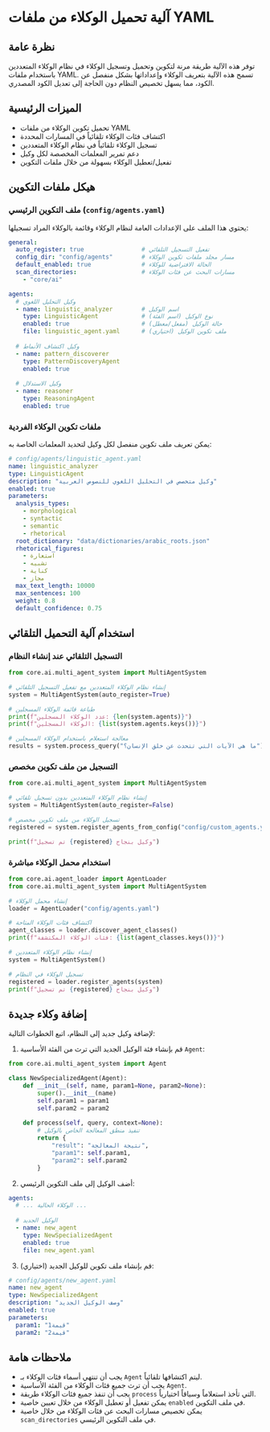 # آلية تحميل الوكلاء من ملفات YAML

## نظرة عامة

توفر هذه الآلية طريقة مرنة لتكوين وتحميل وتسجيل الوكلاء في نظام الوكلاء المتعددين باستخدام ملفات YAML. تسمح هذه الآلية بتعريف الوكلاء وإعداداتها بشكل منفصل عن الكود، مما يسهل تخصيص النظام دون الحاجة إلى تعديل الكود المصدري.

## الميزات الرئيسية

- تحميل تكوين الوكلاء من ملفات YAML
- اكتشاف فئات الوكلاء تلقائياً في المسارات المحددة
- تسجيل الوكلاء تلقائياً في نظام الوكلاء المتعددين
- دعم تمرير المعلمات المخصصة لكل وكيل
- تفعيل/تعطيل الوكلاء بسهولة من خلال ملفات التكوين

## هيكل ملفات التكوين

### ملف التكوين الرئيسي (`config/agents.yaml`)

يحتوي هذا الملف على الإعدادات العامة لنظام الوكلاء وقائمة بالوكلاء المراد تسجيلها:

```yaml
general:
  auto_register: true                # تفعيل التسجيل التلقائي
  config_dir: "config/agents"        # مسار مجلد ملفات تكوين الوكلاء
  default_enabled: true              # الحالة الافتراضية للوكلاء
  scan_directories:                  # مسارات البحث عن فئات الوكلاء
    - "core/ai"

agents:
  # وكيل التحليل اللغوي
  - name: linguistic_analyzer        # اسم الوكيل
    type: LinguisticAgent            # نوع الوكيل (اسم الفئة)
    enabled: true                    # حالة الوكيل (مفعل/معطل)
    file: linguistic_agent.yaml      # ملف تكوين الوكيل (اختياري)
  
  # وكيل اكتشاف الأنماط
  - name: pattern_discoverer
    type: PatternDiscoveryAgent
    enabled: true
    
  # وكيل الاستدلال
  - name: reasoner
    type: ReasoningAgent
    enabled: true
```

### ملفات تكوين الوكلاء الفردية

يمكن تعريف ملف تكوين منفصل لكل وكيل لتحديد المعلمات الخاصة به:

```yaml
# config/agents/linguistic_agent.yaml
name: linguistic_analyzer
type: LinguisticAgent
description: "وكيل متخصص في التحليل اللغوي للنصوص العربية"
enabled: true
parameters:
  analysis_types:
    - morphological
    - syntactic
    - semantic
    - rhetorical
  root_dictionary: "data/dictionaries/arabic_roots.json"
  rhetorical_figures:
    - استعارة
    - تشبيه
    - كناية
    - مجاز
  max_text_length: 10000
  max_sentences: 100
  weight: 0.8
  default_confidence: 0.75
```

## استخدام آلية التحميل التلقائي

### التسجيل التلقائي عند إنشاء النظام

```python
from core.ai.multi_agent_system import MultiAgentSystem

# إنشاء نظام الوكلاء المتعددين مع تفعيل التسجيل التلقائي
system = MultiAgentSystem(auto_register=True)

# طباعة قائمة الوكلاء المسجلين
print(f"عدد الوكلاء المسجلين: {len(system.agents)}")
print(f"الوكلاء المسجلين: {list(system.agents.keys())}")

# معالجة استعلام باستخدام الوكلاء المسجلين
results = system.process_query("ما هي الآيات التي تتحدث عن خلق الإنسان؟")
```

### التسجيل من ملف تكوين مخصص

```python
from core.ai.multi_agent_system import MultiAgentSystem

# إنشاء نظام الوكلاء المتعددين بدون تسجيل تلقائي
system = MultiAgentSystem(auto_register=False)

# تسجيل الوكلاء من ملف تكوين مخصص
registered = system.register_agents_from_config("config/custom_agents.yaml")

print(f"تم تسجيل {registered} وكيل بنجاح")
```

### استخدام محمل الوكلاء مباشرة

```python
from core.ai.agent_loader import AgentLoader
from core.ai.multi_agent_system import MultiAgentSystem

# إنشاء محمل الوكلاء
loader = AgentLoader("config/agents.yaml")

# اكتشاف فئات الوكلاء المتاحة
agent_classes = loader.discover_agent_classes()
print(f"فئات الوكلاء المكتشفة: {list(agent_classes.keys())}")

# إنشاء نظام الوكلاء المتعددين
system = MultiAgentSystem()

# تسجيل الوكلاء في النظام
registered = loader.register_agents(system)
print(f"تم تسجيل {registered} وكيل بنجاح")
```

## إضافة وكلاء جديدة

لإضافة وكيل جديد إلى النظام، اتبع الخطوات التالية:

1. قم بإنشاء فئة الوكيل الجديد التي ترث من الفئة الأساسية `Agent`:

```python
from core.ai.multi_agent_system import Agent

class NewSpecializedAgent(Agent):
    def __init__(self, name, param1=None, param2=None):
        super().__init__(name)
        self.param1 = param1
        self.param2 = param2
    
    def process(self, query, context=None):
        # تنفيذ منطق المعالجة الخاص بالوكيل
        return {
            "result": "نتيجة المعالجة",
            "param1": self.param1,
            "param2": self.param2
        }
```

2. أضف الوكيل إلى ملف التكوين الرئيسي:

```yaml
agents:
  # ... الوكلاء الحالية ...
  
  # الوكيل الجديد
  - name: new_agent
    type: NewSpecializedAgent
    enabled: true
    file: new_agent.yaml
```

3. قم بإنشاء ملف تكوين للوكيل الجديد (اختياري):

```yaml
# config/agents/new_agent.yaml
name: new_agent
type: NewSpecializedAgent
description: "وصف الوكيل الجديد"
enabled: true
parameters:
  param1: "قيمة1"
  param2: "قيمة2"
```

## ملاحظات هامة

- يجب أن تنتهي أسماء فئات الوكلاء بـ `Agent` ليتم اكتشافها تلقائياً.
- يجب أن ترث جميع فئات الوكلاء من الفئة الأساسية `Agent`.
- يجب أن تنفذ جميع فئات الوكلاء طريقة `process` التي تأخذ استعلاماً وسياقاً اختيارياً.
- يمكن تفعيل أو تعطيل الوكلاء من خلال تعيين خاصية `enabled` في ملف التكوين.
- يمكن تخصيص مسارات البحث عن فئات الوكلاء من خلال خاصية `scan_directories` في ملف التكوين الرئيسي. 